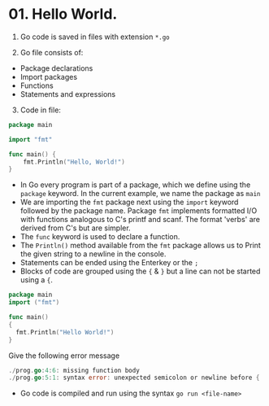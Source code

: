 # 01. Hello World.
1. Go code is saved in files with extension `*.go`

2. Go file consists of:
  - Package declarations
  - Import packages
  - Functions
  - Statements and expressions

3. Code in file:
```go
package main

import "fmt"

func main() {
	fmt.Println("Hello, World!")
}
```
- In Go every program is part of a package, which we define using the `package` keyword. In the current example, we name the package as `main`
- We are importing the `fmt` package next using the `import` keyword followed by the package name. Package `fmt` implements formatted I/O with functions analogous to C's printf and scanf. The format 'verbs' are derived from C's but are simpler.
- The `func` keyword is used to declare a function.
- The `Println()` method available from the `fmt` package allows us to Print the given string to a newline in the console.
- Statements can be ended using the Enterkey or the `;`
- Blocks of code are grouped using the `{` & `}` but a line can not be started using a `{`.
```go
package main
import ("fmt")

func main()
{
  fmt.Println("Hello World!")
}
```
Give the following error message
```go
./prog.go:4:6: missing function body
./prog.go:5:1: syntax error: unexpected semicolon or newline before {
```
- Go code is compiled and run using the syntax `go run <file-name>`
